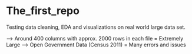 # The_first_repo

Testing data cleaning, EDA and visualizations on real world large data set.

--> Around 400 columns with approx. 2000 rows in each file = Extremely Large
--> Open Government Data (Census 2011) = Many errors and issues
